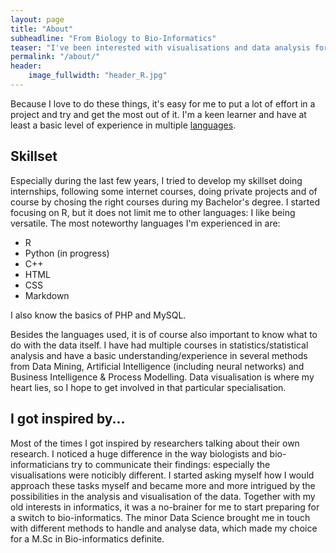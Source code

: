 ```yaml
---
layout: page
title: "About"
subheadline: "From Biology to Bio-Informatics"
teaser: "I've been interested with visualisations and data analysis for years. Now that I've finished my B.Sc. Biology, I chose the path to being a bio-informatician!"
permalink: "/about/"
header:
    image_fullwidth: "header_R.jpg"
---
```

Because I love to do these things, it's easy for me to put a lot of effort in a project and try and get the most out of it. I'm a keen learner and have at least a basic level of experience in multiple [languages](#Skillset).


## Skillset

Especially during the last few years, I tried to develop my skillset doing internships, following some internet courses, doing private projects and of course by chosing the right courses during my Bachelor's degree. I started focusing on R, but it does not limit me to other languages: I like being versatile.
The most noteworthy languages I'm experienced in are:
- R
- Python (in progress)
- C++
- HTML
- CSS
- Markdown

I also know the basics of PHP and MySQL.

Besides the languages used, it is of course also important to know what to do with the data itself. I have had multiple courses in statistics/statistical analysis and have a basic understanding/experience in several methods from Data Mining, Artificial Intelligence (including neural networks) and Business Intelligence & Process Modelling.
Data visualisation is where my heart lies, so I hope to get involved in that particular specialisation.

## I got inspired by...

Most of the times I got inspired by researchers talking about their own research. I noticed a huge difference in the way biologists and bio-informaticians try to communicate their findings: especially the visualisations were noticibly different. I started asking myself how I would approach these tasks myself and became more and more intrigued by the possibilities in the analysis and visualisation of the data. Together with my old interests in informatics, it was a no-brainer for me to start preparing for a switch to bio-informatics. The minor Data Science brought me in touch with different methods to handle and analyse data, which made my choice for a M.Sc in Bio-informatics definite.
